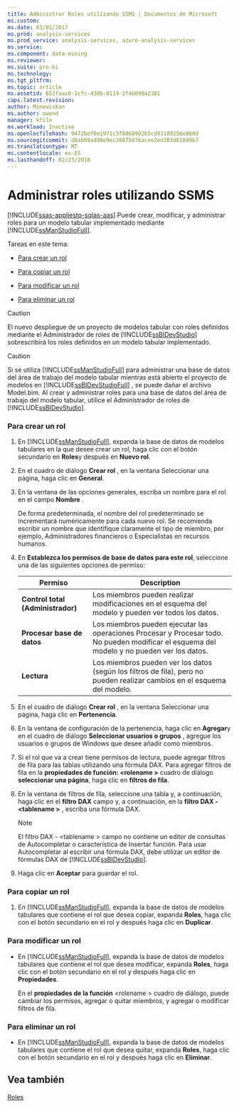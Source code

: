 ```yaml
---
title: Administrar Roles utilizando SSMS | Documentos de Microsoft
ms.custom: 
ms.date: 03/01/2017
ms.prod: analysis-services
ms.prod_service: analysis-services, azure-analysis-services
ms.service: 
ms.component: data-mining
ms.reviewer: 
ms.suite: pro-bi
ms.technology: 
ms.tgt_pltfrm: 
ms.topic: article
ms.assetid: 652faac0-1cfc-438b-8119-2f4b090a2381
caps.latest.revision: 
author: Minewiskan
ms.author: owend
manager: kfile
ms.workload: Inactive
ms.openlocfilehash: 9472bef0e1971c3f8868902b5cd91189256e860d
ms.sourcegitcommit: d8ab09ad99e9ec30875076acee2ed303d61049b7
ms.translationtype: MT
ms.contentlocale: es-ES
ms.lasthandoff: 02/23/2018
---
```

# <a name="manage-roles-by-using-ssms"></a>Administrar roles utilizando SSMS 
[!INCLUDE[ssas-appliesto-sqlas-aas](../../includes/ssas-appliesto-sqlas-aas.md)]
Puede crear, modificar, y administrar roles para un modelo tabular implementado mediante [!INCLUDE[ssManStudioFull](../../includes/ssmanstudiofull-md.md)].  
  
 Tareas en este tema:  
  
-   [Para crear un rol](#bkmk_new_role)  
  
-   [Para copiar un rol](#bkmk_copy_role)  
  
-   [Para modificar un rol](#bkmk_edit_role)  
  
-   [Para eliminar un rol](#bkmk_deletet_role)  
  
> [!CAUTION]  
>  El nuevo despliegue de un proyecto de modelos tabular con roles definidos mediante el Administrador de roles de [!INCLUDE[ssBIDevStudio](../../includes/ssbidevstudio-md.md)] sobrescribirá los roles definidos en un modelo tabular implementado.  
  
> [!CAUTION]  
>  Si se utiliza [!INCLUDE[ssManStudioFull](../../includes/ssmanstudiofull-md.md)] para administrar una base de datos del área de trabajo del modelo tabular mientras está abierto el proyecto de modelos en [!INCLUDE[ssBIDevStudioFull](../../includes/ssbidevstudiofull-md.md)] , se puede dañar el archivo Model.bim. Al crear y administrar roles para una base de datos del área de trabajo del modelo tabular, utilice el Administrador de roles de [!INCLUDE[ssBIDevStudio](../../includes/ssbidevstudio-md.md)].  
  
###  <a name="bkmk_new_role"></a> Para crear un rol  
  
1.  En [!INCLUDE[ssManStudioFull](../../includes/ssmanstudiofull-md.md)], expanda la base de datos de modelos tabulares en la que desee crear un rol, haga clic con el botón secundario en **Roles**y después en **Nuevo rol**.  
  
2.  En el cuadro de diálogo **Crear rol** , en la ventana Seleccionar una página, haga clic en **General**.  
  
3.  En la ventana de las opciones generales, escriba un nombre para el rol en el campo **Nombre** .  
  
     De forma predeterminada, el nombre del rol predeterminado se incrementará numéricamente para cada nuevo rol. Se recomienda escribir un nombre que identifique claramente el tipo de miembro, por ejemplo, Administradores financieros o Especialistas en recursos humanos.  
  
4.  En **Establezca los permisos de base de datos para este rol**, seleccione una de las siguientes opciones de permiso:  
  
    |Permiso|Description|  
    |----------------|-----------------|  
    |**Control total (Administrador)**|Los miembros pueden realizar modificaciones en el esquema del modelo y pueden ver todos los datos.|  
    |**Procesar base de datos**|Los miembros pueden ejecutar las operaciones Procesar y Procesar todo. No pueden modificar el esquema del modelo y no pueden ver los datos.|  
    |**Lectura**|Los miembros pueden ver los datos (según los filtros de fila), pero no pueden realizar cambios en el esquema del modelo.|  
  
5.  En el cuadro de diálogo **Crear rol** , en la ventana Seleccionar una página, haga clic en **Pertenencia**.  
  
6.  En la ventana de configuración de la pertenencia, haga clic en **Agregar**y en el cuadro de diálogo **Seleccionar usuarios o grupos** , agregue los usuarios o grupos de Windows que desee añadir como miembros.  
  
7.  Si el rol que va a crear tiene permisos de lectura, puede agregar filtros de fila para las tablas utilizando una fórmula DAX. Para agregar filtros de fila en la **propiedades de función: \<rolename >** cuadro de diálogo **seleccionar una página**, haga clic en **filtros de fila**.  
  
8.  En la ventana de filtros de fila, seleccione una tabla y, a continuación, haga clic en el **filtro DAX** campo y, a continuación, en la **filtro DAX - \<tablename >** , escriba una fórmula DAX.  
  
    > [!NOTE]  
    >  El filtro DAX - \<tablename > campo no contiene un editor de consultas de Autocompletar o característica de Insertar función. Para usar Autocompletar al escribir una fórmula DAX, debe utilizar un editor de fórmulas DAX de [!INCLUDE[ssBIDevStudio](../../includes/ssbidevstudio-md.md)].  
  
9. Haga clic en **Aceptar** para guardar el rol.  
  
###  <a name="bkmk_copy_role"></a> Para copiar un rol  
  
1.  En [!INCLUDE[ssManStudioFull](../../includes/ssmanstudiofull-md.md)], expanda la base de datos de modelos tabulares que contiene el rol que desea copiar, expanda **Roles**, haga clic con el botón secundario en el rol y después haga clic en **Duplicar**.  
  
###  <a name="bkmk_edit_role"></a> Para modificar un rol  
  
-   En [!INCLUDE[ssManStudioFull](../../includes/ssmanstudiofull-md.md)], expanda la base de datos de modelos tabulares que contiene el rol que desea modificar, expanda **Roles**, haga clic con el botón secundario en el rol y después haga clic en **Propiedades**.  
  
     En el **propiedades de la función** \<rolename > cuadro de diálogo, puede cambiar los permisos, agregar o quitar miembros, y agregar o modificar filtros de fila.  
  
###  <a name="bkmk_deletet_role"></a> Para eliminar un rol  
  
-   En [!INCLUDE[ssManStudioFull](../../includes/ssmanstudiofull-md.md)], expanda la base de datos de modelos tabulares que contiene el rol que desea quitar, expanda **Roles**, haga clic con el botón secundario en el rol y después haga clic en **Eliminar**.  
  
## <a name="see-also"></a>Vea también  
 [Roles](../../analysis-services/tabular-models/roles-ssas-tabular.md)  
  
  
